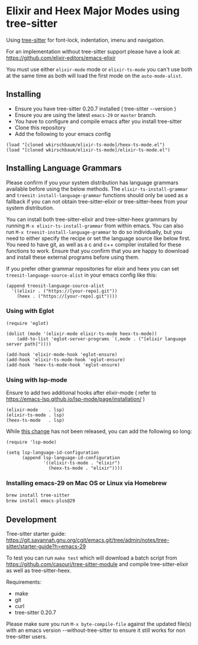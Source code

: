 # Elixir and Heex Major Modes using tree-sitter

Using [tree-sitter](https://tree-sitter.github.io/tree-sitter/) for font-lock, indentation, imenu and navigation.

For an implementation without tree-sitter support please have a
look at: https://github.com/elixir-editors/emacs-elixir

You must use either `elixir-mode` mode or `elixir-ts-mode` you can't
use both at the same time as both will load the first mode on the
`auto-mode-alist`.

## Installing

- Ensure you have tree-sitter 0.20.7 installed ( tree-sitter --version )
- Ensure you are using the latest `emacs-29` or `master` branch.
- You have to configure and compile emacs after you install tree-sitter
- Clone this repository
- Add the following to your emacs config

```elisp
(load "[cloned wkirschbaum/elixir-ts-mode]/heex-ts-mode.el")
(load "[cloned wkirschbaum/elixir-ts-mode]/elixir-ts-mode.el")
```

## Installing Language Grammars

Please confirm if you your system distribution has language grammars
available before using the below methods. The
`elixir-ts-install-grammar` and `treesit-install-language-grammar`
functions should only be used as a fallback if you can not obtain
tree-sitter-elixir or tree-sitter-heex from your system distribution.

You can install both tree-sitter-elixir and tree-sitter-heex grammars
by running `M-x elixir-ts-install-grammar` from within emacs. You can
also run `M-x treesit-install-language-grammar` to do so individually,
but you need to either specify the recipe or set the language source
like below first. You need to have git, as well as a c and c++
compiler installed for these functions to work. Ensure that you
confirm that you are happy to download and install these external
programs before using them.

If you prefer other grammar repositories for elixir and heex you can
set `treesit-language-source-alist` in your emacs config like this:

```elisp
(append treesit-language-source-alist
  '((elixir . ("https://[your-repo].git"))
    (heex . ("https://[your-repo].git"))))
```

### Using with Eglot

```elisp
(require 'eglot)

(dolist (mode '(elixir-mode elixir-ts-mode heex-ts-mode))
    (add-to-list 'eglot-server-programs `(,mode . ("[elixir language server path]"))))

(add-hook 'elixir-mode-hook 'eglot-ensure)
(add-hook 'elixir-ts-mode-hook 'eglot-ensure)
(add-hook 'heex-ts-mode-hook 'eglot-ensure)
```

### Using with lsp-mode

Ensure to add two additional hooks after elixir-mode ( refer to
https://emacs-lsp.github.io/lsp-mode/page/installation/ )

```
(elixir-mode    . lsp)
(elixir-ts-mode . lsp)
(heex-ts-mode   . lsp)
```

While [this change](https://github.com/emacs-lsp/lsp-mode/pull/3883)
has not been released, you can add the following so long:

```elisp
(require 'lsp-mode)

(setq lsp-language-id-configuration
      (append lsp-language-id-configuration
              '((elixir-ts-mode . "elixir")
                (heex-ts-mode . "elixir"))))
```

### Installing emacs-29 on Mac OS or Linux via Homebrew

```bash
brew install tree-sitter
brew install emacs-plus@29
```

## Development

Tree-sitter starter guide: https://git.savannah.gnu.org/cgit/emacs.git/tree/admin/notes/tree-sitter/starter-guide?h=emacs-29

To test you can run `make test` which will download a batch script
from https://github.com/casouri/tree-sitter-module and compile
tree-sitter-elixir as well as tree-sitter-heex. 

Requirements:

- make
- git
- curl
- tree-sitter 0.20.7

Please make sure you run `M-x byte-compile-file` against the updated
file(s) with an emacs version --without-tree-sitter to ensure it still
works for non tree-sitter users. 
